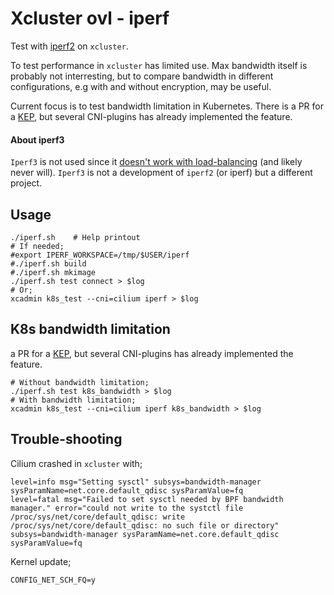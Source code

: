 # Xcluster ovl - iperf

Test with [iperf2](https://sourceforge.net/projects/iperf2/) on `xcluster`.

To test performance in `xcluster` has limited use. Max bandwidth
itself is probably not interresting, but to compare bandwidth in
different configurations, e.g with and without encryption, may be useful.

Current focus is to test bandwidth limitation in Kubernetes. There is
a PR for a [KEP](https://github.com/kubernetes/enhancements/pull/2808), but several CNI-plugins has already implemented
the feature.




#### About iperf3

`Iperf3` is not used since it [doesn't work with load-balancing](
https://github.com/esnet/iperf/issues/823) (and likely never will).
`Iperf3` is not a development of `iperf2` (or iperf) but a different project.


## Usage

```
./iperf.sh    # Help printout
# If needed;
#export IPERF_WORKSPACE=/tmp/$USER/iperf
#./iperf.sh build
#./iperf.sh mkimage
./iperf.sh test connect > $log
# Or;
xcadmin k8s_test --cni=cilium iperf > $log
```


## K8s bandwidth limitation

a PR for a [KEP](https://github.com/kubernetes/enhancements/pull/2808),
but several CNI-plugins has already implemented the feature.

```
# Without bandwidth limitation;
./iperf.sh test k8s_bandwidth > $log
# With bandwidth limitation;
xcadmin k8s_test --cni=cilium iperf k8s_bandwidth > $log
```

## Trouble-shooting

Cilium crashed in `xcluster` with;
```
level=info msg="Setting sysctl" subsys=bandwidth-manager sysParamName=net.core.default_qdisc sysParamValue=fq
level=fatal msg="Failed to set sysctl needed by BPF bandwidth manager." error="could not write to the systctl file /proc/sys/net/core/default_qdisc: write /proc/sys/net/core/default_qdisc: no such file or directory" subsys=bandwidth-manager sysParamName=net.core.default_qdisc sysParamValue=fq
```
Kernel update;
```
CONFIG_NET_SCH_FQ=y
```
